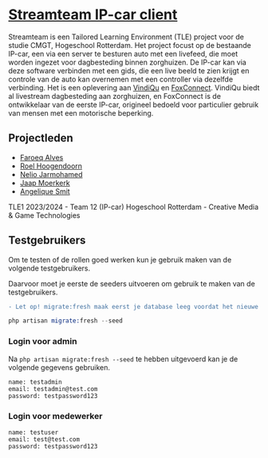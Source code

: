 # [Streamteam IP-car client](https://ipcar-team12.nl/)

Streamteam is een Tailored Learning Environment (TLE) project voor de studie CMGT, Hogeschool Rotterdam. Het project focust op de bestaande IP-car, een via een server te besturen auto met een livefeed, die moet worden ingezet voor dagbesteding binnen zorghuizen. De IP-car kan via deze software verbinden met een gids, die een live beeld te zien krijgt en controle van de auto kan overnemen met een controller via dezelfde verbinding.
Het is een oplevering aan [VindiQu](https://vindiqu.com/) en [FoxConnect](https://fox-connect.nl/). VindiQu biedt al livestream dagbesteding aan zorghuizen, en FoxConnect is de ontwikkelaar van de eerste IP-car, origineel bedoeld voor particulier gebruik van mensen met een motorische beperking.

## Projectleden
* [Faroeq Alves](https://www.github.com/faroeq33)
* [Roel Hoogendoorn](https://github.com/roel204)
* [Nelio Jarmohamed](https://github.com/Nelio-J)
* [Jaap Moerkerk](https://jaapmoerkerk.nl)
* [Angelique Smit](https://github.com/angelique-smit)

TLE1 2023/2024 - Team 12 (IP-car)
Hogeschool Rotterdam - Creative Media & Game Technologies


## Testgebruikers
Om te testen of de rollen goed werken kun je gebruik maken van de volgende testgebruikers.


Daarvoor moet je eerste de seeders uitvoeren om gebruik te maken van de testgebruikers.
```diff
- Let op! migrate:fresh maak eerst je database leeg voordat het nieuwe gegevens invult!
```
```s
php artisan migrate:fresh --seed
```

### Login voor admin
Na ` php artisan migrate:fresh --seed ` te hebben uitgevoerd kan je de volgende gegevens gebruiken.
```
name: testadmin
email: testadmin@test.com
password: testpassword123
```

### Login voor medewerker
```
name: testuser
email: test@test.com
password: testpassword123
```


